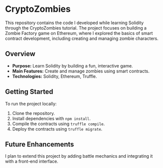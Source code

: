 # CryptoZombies

This repository contains the code I developed while learning Solidity through the CryptoZombies tutorial. The project focuses on building a Zombie Factory game on Ethereum, where I explored the basics of smart contract development, including creating and managing zombie characters.

## Overview
- **Purpose:** Learn Solidity by building a fun, interactive game.
- **Main Features:** Create and manage zombies using smart contracts.
- **Technologies:** Solidity, Ethereum, Truffle.

## Getting Started
To run the project locally:
1. Clone the repository.
2. Install dependencies with `npm install`.
3. Compile the contracts using `truffle compile`.
4. Deploy the contracts using `truffle migrate`.

## Future Enhancements
I plan to extend this project by adding battle mechanics and integrating it with a front-end interface.
